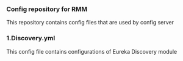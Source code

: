 ### Config repository for RMM

This repository contains config files that are used by config server

### 1.Discovery.yml
This config file contains configurations of Eureka Discovery module
